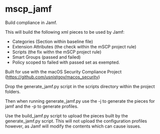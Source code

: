# mscp_jamf
 Build compliance in Jamf.
 
 This will build the following xml pieces to be used by Jamf:
 * Categories (Section within baseline file)
 * Extension Attributes (the check within the mSCP project rule)
 * Scripts (the fix withn the mSCP project rule)
 * Smart Groups (passed and failed)
 * Policy scoped to failed with passed set as exempted.

Built for use with the macOS Security Compliance Project (https://github.com/usnistgov/macos_security)

Drop the generate_jamf.py script in the scripts directory within the project folders.

Then when running generate_jamf.py use the -j to generate the pieces for jamf and the -p to generate profiles.

Use the build_jamf.py script to upload the pieces built by the generate_jamf.py script. This will not upload the configuration profiles however, as Jamf will modify the contents which can cause issues.
